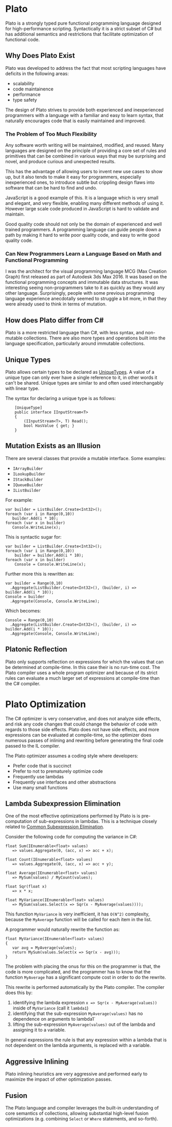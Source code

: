 # Plato

Plato is a strongly typed pure functional programming language designed for high-performance scripting. 
Syntactically it is a strict subset of C# but has additional semantics and restrictions that facilitate 
optimization of functional code. 

## Why Does Plato Exist

Plato was developed to address the fact that most scripting languages have deficits in the following areas:

* scalability 
* code maintainence
* performance
* type safety

The design of Plato strives to provide both experienced and inexperienced programmers with a language with a 
familiar and easy to learn syntax, that naturally encourages code that is easily maintained and improved. 

### The Problem of Too Much Flexibility 

Any software worth writing will be maintained, modified, and reused. Many languages are designed 
on the principle of providing a core set of rules and primitives that can be combined in various ways
that may be surprising and novel, and produce curious and unexpected results. 

This has the advantage of allowing users to invent new use cases to show up, but it also tends to make it easy for 
programmers, especially inexperienced ones, to introduce subtle but crippling design flaws into software 
that can be hard to find and undo. 

JavaScript is a good example of this. It is a language which is very small and elegant, and very flexible, enabling many
different methods of using it. However large scale code produced in JavaScript is hard to validate and maintain. 

Good quality code should not only be the domain of experienced and well trained programmers. A programming language can 
guide people down a path by making it hard to write poor quality code, and easy to write good quality code.

### Can New Programmers Learn a Language Based on Math and Functional Programming

I was the architect for the visual programming language MCG (Max Creation Graph) first released as part of Autodesk 3ds Max 2016. 
It was based on the functional programming concepts and immutable data structures. 
It was interesting seeing non-programmers take to it as quickly as they would any other language. 
Surprisingly, people with some previous programming language experience anecdotally seemed to struggle a bit more, in 
that they were already used to think in terms of mutation. 

## How does Plato differ from C#

Plato is a more restricted language than C#, with less syntax, and non-mutable collections. 
There are also more types and operations built into the language specification, particularly around immutable collections.

## Unique Types

Plato allows certain types to be declared as [UniqueTypes](https://en.wikipedia.org/wiki/Uniqueness_type). A value of a unique type can only 
ever have a single reference to it, in other words it can't be shared. Unique types are similar to and often used interchangably 
with linear type.

The syntax for declaring a unique type is as follows: 

```
    [UniqueType]
    public interface IInputStream<T>
    {
        (IInputStream<T>, T) Read();
        bool HasValue { get; }
    }
```

## Mutation Exists as an Illusion

 There are several classes that provide a mutable interface. Some examples:
 
 * `IArrayBuilder`
 * `ILookupBuilder`
 * `IStackBuilder` 
 * `IQueueBuilder`
 * `IListBuilder` 
 
 For example:
 
 ```
var builder = ListBuilder.Create<Int32>();
foreach (var i in Range(0,10))
    builder.Add(i * 10);
foreach (var x in builder)
    Console.WriteLine(x);
```
 
This is syntactic sugar for:

```
var builder = ListBuilder.Create<Int32>();
foreach (var i in Range(0,10))
    builder = builder.Add(i * 10);
foreach (var x in builder)
    Console = Console.WriteLine(x);
 ```

Further more this is rewritten as:

```
var builder = Range(0,10)
  .Aggregate(ListBuilder.Create<Int32>(), (builder, i) => builder.Add(i * 10));
Console = builder
  .Aggregate(Console, Console.WriteLine);
 ```
 
Which becomes:

```
Console = Range(0,10)
  .Aggregate(ListBuilder.Create<Int32>(), (builder, i) => builder.Add(i * 10));
  .Aggregate(Console, Console.WriteLine);
```
  
## Platonic Reflection

Plato only supports reflection on expressions for which the values that can be determined at compile-time. In this case their is no run-time cost. 
The Plato compiler uses a whole program optimizer and because of its strict rules can evaluate a much larger set of expressions at compile-time than the C# compiler. 

# Plato Optimization

The C# optimizer is very conservative, and does not analyze side effects, and risk any code changes that could change the behavior of 
code with regards to those side effects. Plato does not have side effects, and more expressions can be evaluated at compile-time, 
so the optimizer does numerous passes of inlining and rewriting before generating the final code passed to the IL compiler. 

The Plato optimizer assumes a coding style where developers:
* Prefer code that is succinct
* Prefer to not to prematurely optimize code 
* Frequently use lambdas 
* Frequently use interfaces and other abstractions 
* Use many small functions 

## Lambda Subexpression Elimination

One of the most effective optimizations performed by Plato is is pre-computation of sub-expressions in lambdas. This is a technique closely related to 
[Common Subexpression Elimination](https://en.wikipedia.org/wiki/Common_subexpression_elimination).

Consider the following code for computing the variance in C#: 

```
float Sum(IEnumerable<float> values)
   => values.Aggregate(0, (acc, x) => acc + x);

float Count(IEnumerable<float> values)
   => values.Aggregate(0, (acc, x) => acc + y);

float Average(IEnumerable<float> values) 
   => MySum(values) / MyCount(values); 

float Sqr(float x) 
   => x * x;

float MyVariance(IEnumerable<float> values)
   => MySum(values.Select(x => Sqr(x - MyAverage(values))));
```

This function `MyVariance` is very inefficient, it has `O(N^2)` complexity, 
because the `MyAverage` function will be called for each item in the list. 

A programmer would naturally rewrite the function as: 

```
float MyVariance(IEnumerable<float> values)
{
   var avg = MyAverage(values);
   return MySum(values.Select(x => Sqr(x - avg)));
}
```

The problem with placing the onus for this on the programmer is that, the code is more complicated, and the programmer has to know that 
the function `MyAverage` has a significant compute cost in order to do the rewrite. 

This rewrite is performed automatically by the Plato compiler. The compiler does this by:

1. identifying the lambda expression `x => Sqr(x - MyAverage(values))` inside of `MyVariance` (call it `lambda1`)
2. identifying that the sub-expression `MyAverage(values)` has no dependence on arguments to lambda1` 
3. lifting the sub-expression `MyAverage(values)` out of the lambda and assigning it to a variable.

In general expressions the rule is that any expression within a lambda that is not dependent on the lambda arguments, 
is replaced with a variable. 

## Aggressive Inlining

Plato inlining heuristics are very aggressive and performed early to maximize the impact of other optimization passes. 

## Fusion 

The Plato language and compiler leverages the built-in understanding of core semantics of collections, allowing substantial high-level fusion optimizations 
(e.g. combining `Select` or `Where` statements, and so-forth). 

